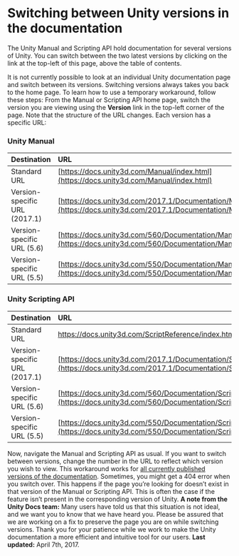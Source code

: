  
# Switching between Unity versions in the documentation 
 The Unity Manual and Scripting API hold documentation for several versions of Unity. You can switch between the two latest versions by clicking on the link at the top-left of this page, above the table of contents. 
  
 It is not currently possible to look at an individual Unity documentation page and switch between its versions. Switching versions always takes you back to the home page. 
 To learn how to use a temporary workaround, follow these steps: 
 From the Manual or Scripting API home page, switch the version you are viewing using the **Version** link in the top-left corner of the page. Note that the structure of the URL changes. Each version has a specific URL: 
### Unity Manual 
|   Destination|   URL    |
|:---|:---| 
|   Standard URL|   [https://docs.unity3d.com/Manual/index.html](https://docs.unity3d.com/Manual/index.html) |
|   Version-specific URL (2017.1)|   [https://docs.unity3d.com/2017.1/Documentation/Manual/](https://docs.unity3d.com/2017.1/Documentation/Manual/) |
|   Version-specific URL (5.6)|   [https://docs.unity3d.com/560/Documentation/Manual/](https://docs.unity3d.com/560/Documentation/Manual/) |
|   Version-specific URL (5.5)|   [https://docs.unity3d.com/550/Documentation/Manual/](https://docs.unity3d.com/550/Documentation/Manual/) |

 
### Unity Scripting API 
|   Destination|   URL    |
|:---|:---| 
|   Standard URL|   https://docs.unity3d.com/ScriptReference/index.html |
|   Version-specific URL (2017.1)|   [https://docs.unity3d.com/2017.1/Documentation/ScriptReference/](https://docs.unity3d.com/2017.1/Documentation/ScriptReference/) |
|   Version-specific URL (5.6)|   [https://docs.unity3d.com/560/Documentation/ScriptReference/](https://docs.unity3d.com/560/Documentation/ScriptReference/) |
|   Version-specific URL (5.5)|   [https://docs.unity3d.com/550/Documentation/ScriptReference/](https://docs.unity3d.com/550/Documentation/ScriptReference/) |

 
 Now, navigate the Manual and Scripting API as usual. If you want to switch between versions, change the number in the URL to reflect which version you wish to view. This workaround works for [all currently published versions of the documentation](https://docs.unity3d.com/Manual/ManualVersions.html). 
 Sometimes, you might get a 404 error when you switch over. This happens if the page you’re looking for doesn’t exist in that version of the Manual or Scripting API. This is often the case if the feature isn’t present in the corresponding version of Unity. 
 **A note from the Unity Docs team:** 
 Many users have told us that this situation is not ideal, and we want you to know that we have heard you. Please be assured that we are working on a fix to preserve the page you are on while switching versions. 
 Thank you for your patience while we work to make the Unity documentation a more efficient and intuitive tool for our users. 
 **Last updated:** April 7th, 2017.